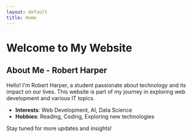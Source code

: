 ```yaml
---
layout: default
title: Home
---
```


# Welcome to My Website
## About Me - Robert Harper
Hello! I'm Robert Harper, a student passionate about technology and its impact on our lives. This website is part of my journey in exploring web development and various IT topics.

- **Interests**: Web Development, AI, Data Science
- **Hobbies**: Reading, Coding, Exploring new technologies

Stay tuned for more updates and insights!
